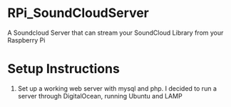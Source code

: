 # RPi_SoundCloudServer
A Soundcloud Server that can stream your SoundCloud Library from your Raspberry Pi


<h1>Setup Instructions</h1>
<ol>

<li> Set up a working web server with mysql and php. I decided to run a server through DigitalOcean, running Ubuntu and LAMP</li>
